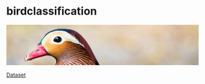 # birdclassification
![image info](./dataset-cover.jpg)

[Dataset](https://www.kaggle.com/datasets/gpiosenka/100-bird-species)

